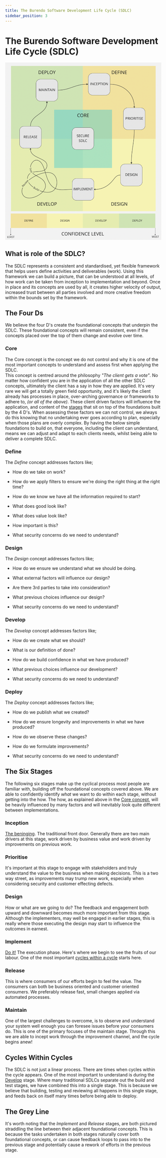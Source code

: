 ```yaml
---
title: The Burendo Software Development Life Cycle (SDLC)
sidebar_position: 3
---
```

# The Burendo Software Development Life Cycle (SDLC)

![](docs/autogenerated-menu/Our%20Practices/images/sdlc.png)

## What is role of the SDLC?

The SDLC represents a consistent and standardised, yet flexible framework that helps users define activities and deliverables (work). Using this framework we can build a picture, that can be understood at all levels, of how work can be taken from inception to implementation and beyond. Once in place and its concepts are used by all, it creates higher velocity of output, increased trust between all parties involved and more creative freedom within the bounds set by the framework.

## The Four Ds

We believe the four D's create the foundational concepts that underpin the SDLC. These foundational concepts will remain consistent, even if the concepts placed over the top of them change and evolve over time.

### Core

The Core concept is the concept we do not control and why it is one of the most important concepts to understand and assess first when applying the SDLC.  
This concept is centred around the philosophy _"The client gets a vote"_. No matter how confident you are in the application of all the other SDLC concepts, ultimately the client has a say in how they are applied. It's very rare we will get a totally green field opportunity, and it's likely the client already has processes in place, over-arching governance or frameworks to adhere to, _(or all of the above)_. These client driven factors will influence the application, and content of the [stages](#the-six-stages) that sit on top of the foundations built by the 4 D's. When assessing these factors we can not control, we always do this knowing that no undertaking ever goes according to plan, especially when those plans are overly complex. By having the below simple foundations to build on, that everyone, including the client can understand, means we can adjust and adapt to each clients needs, whilst being able to deliver a complete SDLC.

### Define

The _Define_ concept addresses factors like;

*   How do we take on work?
    
*   How do we apply filters to ensure we're doing the right thing at the right time?
    
*   How do we know we have all the information required to start?
    
*   What does good look like?
    
*   What does value look like?
    
*   How important is this?
    
*   What security concerns do we need to understand?
    

### Design

The _Design_ concept addresses factors like;

*   How do we ensure we understand what we should be doing.
    
*   What external factors will influence our design?
    
*   Are there 3rd parties to take into consideration?
    
*   What previous choices influence our design?
    
*   What security concerns do we need to understand?
    

### Develop

The _Develop_ concept addresses factors like;

*   How do we create what we should?
    
*   What is our definition of done?
    
*   How do we build confidence in what we have produced?
    
*   What previous choices influence our development?
    
*   What security concerns do we need to understand?
    

### Deploy

The _Deploy_ concept addresses factors like;

*   How do we publish what we created?
    
*   How do we ensure longevity and improvements in what we have produced?
    
*   How do we observe these changes?
    
*   How do we formulate improvements?
    
*   What security concerns do we need to understand?
    

## The Six Stages

The following six stages make up the cyclical process most people are familiar with, building off the foundational concepts covered above. We are able to confidently identify _what_ we want to do within each stage, without getting into the how. The how, as explained above in the [Core concept](#core), will be heavily influenced by many factors and will inevitably look quite different between implementations.

### Inception

[The beninging](https://www.youtube.com/watch?v=vacJSHN4ZmY). The traditional front door. Generally there are two main drivers at this stage, work driven by business value and work driven by improvements on previous work.

### Prioritise

It's important at this stage to engage with stakeholders and truly understand the value to the business when making decisions. This is a two way street, as improvements may trump new work, especially when considering security and customer effecting defects.

### Design

How or what are we going to do? The feedback and engagement both upward and downward becomes much more important from this stage. Although the implementers, may well be engaged in earlier stages, this is really where those executing the design may start to influence the outcomes in earnest.

### Implement

[Do it!](https://www.youtube.com/watch?v=K4eScf6TMaM) The execution phase. Here's where we begin to see the fruits of our labour. One of the most important [cycles within a cycle](#cycles-within-cycles) starts here.

### Release

This is where consumers of our efforts begin to feel the value. The consumers can both be business oriented and customer oriented consumers. We preferably release fast, small changes applied via automated processes.

### Maintain

One of the largest challenges to overcome, is to observe and understand your system well enough you can foresee issues before your consumers do. This is one of the primary focuses of the maintain stage. Through this we are able to incept work through the improvement channel, and the cycle begins anew!

## Cycles Within Cycles

The SDLC is not just a linear process. There are times when cycles within the cycle appears. One of the most important to understand is during the [Develop](#develop) stage. Where many traditional SDLCs separate out the build and test stages, we have combined this into a single stage. This is because we believe that building, testing and reviewing all happens in this single stage, and feeds back on itself many times before being able to deploy.

## The Grey Line

It's worth noting that the _Implement_ and _Release_ stages, are both pictured straddling the line between their adjacent foundational concepts. This is because the tasks undertaken in both stages naturally cover both foundational concepts, or can cause feedback loops to pass into to the previous stage and potentially cause a rework of efforts in the previous stage.